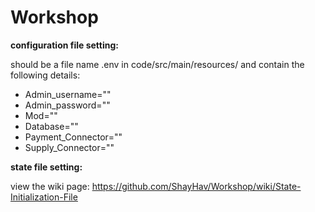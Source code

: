 # Workshop

**configuration file setting:**

should be a file name .env in code/src/main/resources/ and contain the following details:
- Admin_username="<The value>"
- Admin_password="<The value>"
- Mod="<The value>"
- Database="<The value>"
- Payment_Connector="<The value>"
- Supply_Connector="<The value>"

  
**state file setting:**

view the wiki page: https://github.com/ShayHav/Workshop/wiki/State-Initialization-File
